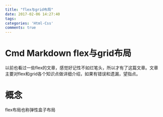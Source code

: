 ```yaml
---
title: "flex与grid布局"
date: 2017-02-06 14:27:40
tags:
categories: 'Html-Css'
comments: true
---
```


# Cmd Markdown flex与grid布局

以前也看过一些flex的文章，感觉好记性不如烂笔头，所以才有了这篇文章。文章主要对flex和grid各个知识点做详细介绍，如果有错误和遗漏，望指点。

概念
============================
flex布局也称弹性盒子布局